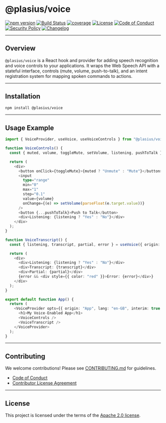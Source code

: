 # @plasius/voice

[![npm version](https://img.shields.io/npm/v/@plasius/voice.svg)](https://www.npmjs.com/package/@plasius/voice)
[![Build Status](https://img.shields.io/github/actions/workflow/status/Plasius-LTD/voice/ci.yml?branch=main&label=build&style=flat)](https://github.com/plasius/voice/actions/workflows/ci.yml)
[![coverage](https://img.shields.io/codecov/c/github/Plasius-LTD/voice)](https://codecov.io/gh/Plasius-LTD/voice)
[![License](https://img.shields.io/github/license/Plasius-LTD/voice)](./LICENSE)
[![Code of Conduct](https://img.shields.io/badge/code%20of%20conduct-yes-blue.svg)](./CODE_OF_CONDUCT.md)
[![Security Policy](https://img.shields.io/badge/security%20policy-yes-orange.svg)](./SECURITY.md)
[![Changelog](https://img.shields.io/badge/changelog-md-blue.svg)](./CHANGELOG.md)

---

## Overview

`@plasius/voice` is a React hook and provider for adding speech recognition and voice controls to your applications. It wraps the Web Speech API with a stateful interface, controls (mute, volume, push-to-talk), and an intent registration system for mapping spoken commands to actions.

---

## Installation

```bash
npm install @plasius/voice
```

---

## Usage Example

```ts
import { VoiceProvider, useVoice, useVoiceControls } from "@plasius/voice";

function VoiceControls() {
  const { muted, volume, toggleMute, setVolume, listening, pushToTalk } = useVoiceControls();

  return (
    <div>
      <button onClick={toggleMute}>{muted ? "Unmute" : "Mute"}</button>
      <input
        type="range"
        min="0"
        max="1"
        step="0.1"
        value={volume}
        onChange={(e) => setVolume(parseFloat(e.target.value))}
      />
      <button {...pushToTalk}>Push to Talk</button>
      <div>Listening: {listening ? "Yes" : "No"}</div>
    </div>
  );
}

function VoiceTranscript() {
  const { listening, transcript, partial, error } = useVoice({ origin: "Transcript" });

  return (
    <div>
      <div>Listening: {listening ? "Yes" : "No"}</div>
      <div>Transcript: {transcript}</div>
      <div>Partial: {partial}</div>
      {error && <div style={{ color: "red" }}>Error: {error}</div>}
    </div>
  );
}

export default function App() {
  return (
    <VoiceProvider opts={{ origin: "App", lang: "en-GB", interim: true }}>
      <h1>My Voice-Enabled App</h1>
      <VoiceControls />
      <VoiceTranscript />
    </VoiceProvider>
  );
}
```

---

## Contributing

We welcome contributions! Please see [CONTRIBUTING.md](./CONTRIBUTING.md) for guidelines.

- [Code of Conduct](./CODE_OF_CONDUCT.md)
- [Contributor License Agreement](./legal/CLA.md)

---

## License

This project is licensed under the terms of the [Apache 2.0 license](./LICENSE).
